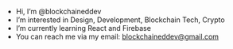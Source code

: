 - Hi, I’m @blockchaineddev
- I’m interested in Design, Development, Blockchain Tech, Crypto
- I’m currently learning React and Firebase
- You can reach me via my email: blockchaineddev@gmail.com

<!---
blockchaineddev/blockchaineddev is a ✨ special ✨ repository because its `README.md` (this file) appears on your GitHub profile.
You can click the Preview link to take a look at your changes.
--->
